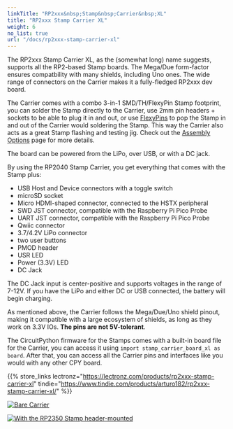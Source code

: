 ```yaml
---
linkTitle: "RP2xxx&nbsp;Stamp&nbsp;Carrier&nbsp;XL"
title: "RP2xxx Stamp Carrier XL"
weight: 6
no_list: true
url: "/docs/rp2xxx-stamp-carrier-xl"
---
```


The RP2xxx Stamp Carrier XL, as the (somewhat long) name suggests, supports all the RP2-based Stamp boards. The Mega/Due form-factor ensures compatbility with many shields, including Uno ones. The wide range of connectors on the Carrier makes it a fully-fledged RP2xxx dev board.

The Carrier comes with a combo 3-in-1 SMD/TH/FlexyPin Stamp footprint, you can solder the Stamp directly to the Carrier, use 2mm pin headers + sockets to be able to plug it in and out, or use [FlexyPins](/docs/flexypin) to pop the Stamp in and out of the Carrier would soldering the Stamp. This way the Carrier also acts as a great Stamp flashing and testing jig. Check out the [Assembly Options](/docs/rp2xxx-stamp-carrier-xl/assembly-options) page for more details.

The board can be powered from the LiPo, over USB, or with a DC jack.

By using the RP2040 Stamp Carrier, you get everything that comes with the Stamp plus:

- USB Host and Device connectors with a toggle switch
- microSD socket
- Micro HDMI-shaped connector, connected to the HSTX peripheral
- SWD JST connector, compatible with the Raspberry Pi Pico Probe
- UART JST connector, compatible with the Raspberry Pi Pico Probe
- Qwiic connector
- 3.7/4.2V LiPo connector
- two user buttons
- PMOD header
- USR LED
- Power (3.3V) LED
- DC Jack

The DC Jack input is center-positive and supports voltages in the range of 7-12V. If you have the LiPo and either DC or USB connected, the battery will begin charging.

As mentioned above, the Carrier follows the Mega/Due/Uno shield pinout, making it compatible with a large ecosystem of shields, as long as they work on 3.3V IOs. **The pins are not 5V-tolerant**.

The CircuitPython firmware for the Stamps comes with a built-in board file for the Carrier, you can access it using `import stamp_carrier_board_xl as board`. After that, you can access all the Carrier pins and interfaces like you would with any other CPY board.

{{% store_links lectronz="https://lectronz.com/products/rp2xxx-stamp-carrier-xl" tindie="https://www.tindie.com/products/arturo182/rp2xxx-stamp-carrier-xl/" %}}

<div class="text-center">

[![Bare Carrier](/docs/rp2xxx-stamp-carrier-xl/carrier_bare.jpg)](/docs/rp2xxx-stamp-carrier-xl/carrier_bare.jpg)

</div>

<div class="text-center">

[![With the RP2350 Stamp header-mounted](/docs/rp2xxx-stamp-carrier-xl/carrier_header_stamp.jpg)](/docs/rp2xxx-stamp-carrier-xl/carrier_header_stamp.jpg)

</div>
